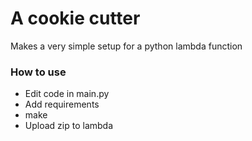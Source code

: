 # A cookie cutter
Makes a very simple setup for a python lambda function

### How to use
* Edit code in main.py
* Add requirements
* make
* Upload zip to lambda
